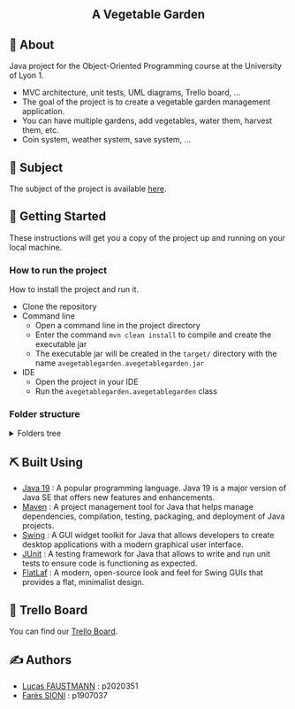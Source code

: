 <h2 align="center">A Vegetable Garden</h2>

## 🧐 About

Java project for the Object-Oriented Programming course at the University of Lyon 1.

- MVC architecture, unit tests, UML diagrams, Trello board, ...
- The goal of the project is to create a vegetable garden management application.
- You can have multiple gardens, add vegetables, water them, harvest them, etc.
- Coin system, weather system, save system, ...

## 📓 Subject

The subject of the project is available [here](project_subject.pdf).

## 🏁 Getting Started

These instructions will get you a copy of the project up and running on your local machine.

### How to run the project

How to install the project and run it.

- Clone the repository
- Command line
    - Open a command line in the project directory
    - Enter the command ```mvn clean install``` to compile and create the executable jar
    - The executable jar will be created in the `target/` directory with the
      name `avegetablegarden.avegetablegarden.jar`
- IDE
    - Open the project in your IDE
    - Run the `avegetablegarden.avegetablegarden` class

### Folder structure

<details>
<summary>Folders tree</summary>

```
├── images
├── saves
│
└── src
     ├── main
     │    └── java
     │        ├── avegetablegarden.modele
     │        │   ├── legumes
     │        │   ├── meteo
     │        │   ├── player
     │        │   ├── potagers
     │        │   └── save_load
     │        │
     │        └── avegetablegarden.vuecontroleur
     │            ├── icon
     │            └── vues
     │                ├── components
     │                └── windows
     │
     └──test
         └── java
             ├── avegetablegarden.modele
             │   ├── legumes
             │   ├── meteo
             │   └── potagers
             │         └── cases
             │
             └── avegetablegarden.vuecontroleur
                    └── icon
```

</details>

## ⛏️ Built Using

- [Java 19](https://www.oracle.com/java/technologies/javase/jdk19-archive-downloads.html) : A popular programming
  language. Java 19 is a major version of Java SE that offers new features
  and enhancements.
- [Maven](https://maven.apache.org/) : A project management tool for Java that helps manage dependencies, compilation,
  testing, packaging, and deployment of Java projects.
- [Swing](https://docs.oracle.com/javase/7/docs/api/javax/swing/package-summary.html) : A GUI widget toolkit for Java
  that allows developers to create desktop applications with a modern graphical user interface.
- [JUnit](https://junit.org/junit5/) : A testing framework for Java that allows to write and run unit tests
  to ensure code is functioning as expected.
- [FlatLaf](https://github.com/JFormDesigner/FlatLaf) : A modern, open-source look and feel for Swing GUIs that provides
  a flat, minimalist design.

## 📌 Trello Board

You can find our [Trello Board](https://trello.com/b/c6MRIEao/tableau-agile).

## ✍️ Authors

- [Lucas FAUSTMANN](https://forge.univ-lyon1.fr/p2020351) : p2020351
- [Farès SIONI](https://forge.univ-lyon1.fr/p1907037) : p1907037
